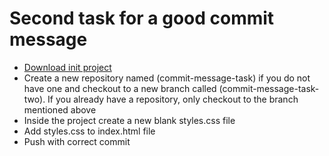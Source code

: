 # Second task for a good commit message

- [Download init project](https://github.com/Desmond4724/principle-guide/raw/master/git/commit-message/task/second/init-project.zip)
- Create a new repository named (commit-message-task) if you do not have one and checkout to a new branch called (commit-message-task-two). If you already have a repository, only checkout to the branch mentioned above
- Inside the project create a new blank styles.css file
- Add styles.css to index.html file
- Push with correct commit
